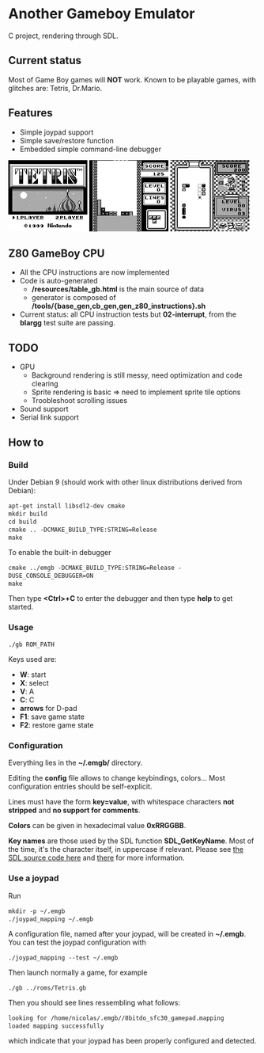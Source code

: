 # Another Gameboy Emulator

C project, rendering through SDL.

## Current status

Most of Game Boy games will **NOT** work.
Known to be playable games, with glitches are: Tetris, Dr.Mario.

## Features

* Simple joypad support
* Simple save/restore function
* Embedded simple command-line debugger

![Tetris - title screen](resources/images/tetris_title.png) ![Tetris - in game](resources/images/tetris_in_game.png) ![Dr. Mario - in game](resources/images/dr_mario_in_game.png)

## Z80 GameBoy CPU

* All the CPU instructions are now implemented
* Code is auto-generated
  * **/resources/table_gb.html** is the main source of data
  * generator is composed of **/tools/{base_gen,cb_gen,gen_z80_instructions}.sh**
* Current status: all CPU instruction tests but **02-interrupt**, from the
  **blargg** test suite are passing.

## TODO

* GPU
  * Background rendering is still messy, need optimization and code clearing
  * Sprite rendering is basic => need to implement sprite tile options
  * Troobleshoot scrolling issues
* Sound support
* Serial link support

## How to

### Build

Under Debian 9 (should work with other linux distributions derived from Debian):

    apt-get install libsdl2-dev cmake
    mkdir build
    cd build
    cmake .. -DCMAKE_BUILD_TYPE:STRING=Release
    make

To enable the built-in debugger

    cmake ../emgb -DCMAKE_BUILD_TYPE:STRING=Release -DUSE_CONSOLE_DEBUGGER=ON
    make

Then type **\<Ctrl\>+C** to enter the debugger and then type **help** to get started.

### Usage

    ./gb ROM_PATH

Keys used are:

 * **W**: start
 * **X**: select
 * **V**: A
 * **C**: C
 * **arrows** for D-pad
 * **F1**: save game state
 * **F2**: restore game state

### Configuration

Everything lies in the **~/.emgb/** directory.

Editing the **config** file allows to change keybindings, colors...
Most configuration entries should be self-explicit.

Lines must have the form **key=value**, with whitespace characters **not stripped** and **no support for comments**.

**Colors** can be given in hexadecimal value **0xRRGGBB**.

**Key names** are those used by the SDL function **SDL_GetKeyName**. Most of the time, it's the character itself, in uppercase if relevant.
Please see [the SDL source code here](http://hg.libsdl.org/SDL/file/4d52395a8dba/src/events/SDL_keyboard.c#l282) and [there](http://hg.libsdl.org/SDL/file/4d52395a8dba/src/events/SDL_keyboard.c#l943) for more information.
### Use a joypad

Run

    mkdir -p ~/.emgb
    ./joypad_mapping ~/.emgb

A configuration file, named after your joypad, will be created in **~/.emgb**.
You can test the joypad configuration with

    ./joypad_mapping --test ~/.emgb

Then launch normally a game, for example

    ./gb ../roms/Tetris.gb

Then you should see lines ressembling what follows:

    looking for /home/nicolas/.emgb//8bitdo_sfc30_gamepad.mapping
    loaded mapping successfully

which indicate that your joypad has been properly configured and detected.
